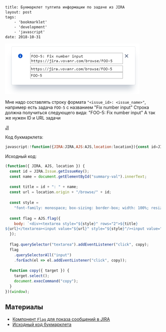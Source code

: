 ```
title: Букмарклет тултипа информации по задаче из JIRA
layout: post
tags:
    - 'bookmarklet'
    - 'development'
    - 'javascript'
date: 2018-10-31
```

![](/images/jira-issue-info-bookmarklet/jira-issue-info-bookmarklet__preview.png)

Мне надо составлять строку формата `"<issue_id>: <issue_name>"`, например есть задача `FOO-5` с названием "Fix number input"
Строка должна получиться следующего вида: "FOO-5: Fix number input"
А так же нужен ID и URL задачи

<a class="bookmarklet" href="javascript:!function({JIRA:JIRA,AJS:AJS,location:location}){const id=JIRA.Issue.getIssueKey(),title=id+': '+document.getElementById('summary-val').innerText,url=location.origin+'/browse/'+id,style='font-family: monospace; box-sizing: border-box; width: 100%; resize: none;',flag=AJS.flag({body:`<div><textarea style='${style}' rows='2'>${title}\n${url}</textarea><input value='${url}' style='${style}'/><input value='${id}' style='${style}'/></div>`});function copy({target:target}){target.select(),document.execCommand('copy')}flag.querySelector('textarea').addEventListener('click',copy),flag.querySelectorAll('input').forEach(el=>el.addEventListener('click',copy))}(window);void(0);" title="JIRA Issue Info">JI</a>

Код букмарклета:
```javascript
javascript:!function({JIRA:JIRA,AJS:AJS,location:location}){const id=JIRA.Issue.getIssueKey(),title=id+": "+document.getElementById("summary-val").innerText,url=location.origin+"/browse/"+id,style="font-family: monospace; box-sizing: border-box; width: 100%; resize: none;",flag=AJS.flag({body:`<div><textarea style="${style}" rows="2">${title}\n${url}</textarea><input value="${url}" style="${style}"/><input value="${id}" style="${style}"/></div>`});function copy({target:target}){target.select(),document.execCommand("copy")}flag.querySelector("textarea").addEventListener("click",copy),flag.querySelectorAll("input").forEach(el=>el.addEventListener("click",copy))}(window);void(0);
```

Исходный код:
```javascript
(function({ JIRA, AJS, location }) {
  const id = JIRA.Issue.getIssueKey();
  const name = document.getElementById("summary-val").innerText;

  const title = id + ": " + name;
  const url = location.origin + "/browse/" + id;

  const style =
    "font-family: monospace; box-sizing: border-box; width: 100%; resize: none;";

  const flag = AJS.flag({
    body: `<div><textarea style="${style}" rows="2">${title}
${url}</textarea><input value="${url}" style="${style}"/><input value="${id}" style="${style}"/></div>`
  });

  flag.querySelector("textarea").addEventListener("click", copy);
  flag
    .querySelectorAll("input")
    .forEach(el => el.addEventListener("click", copy));

  function copy({ target }) {
    target.select();
    document.execCommand("copy");
  }
})(window);
```


## Материалы

- [Компонент `Flag` для показа сообщений в JIRA](https://docs.atlassian.com/aui/7.9.5/docs/flag.html)
- [Исходный код букмарклета](https://github.com/VovanR/working-bookmarklets)
